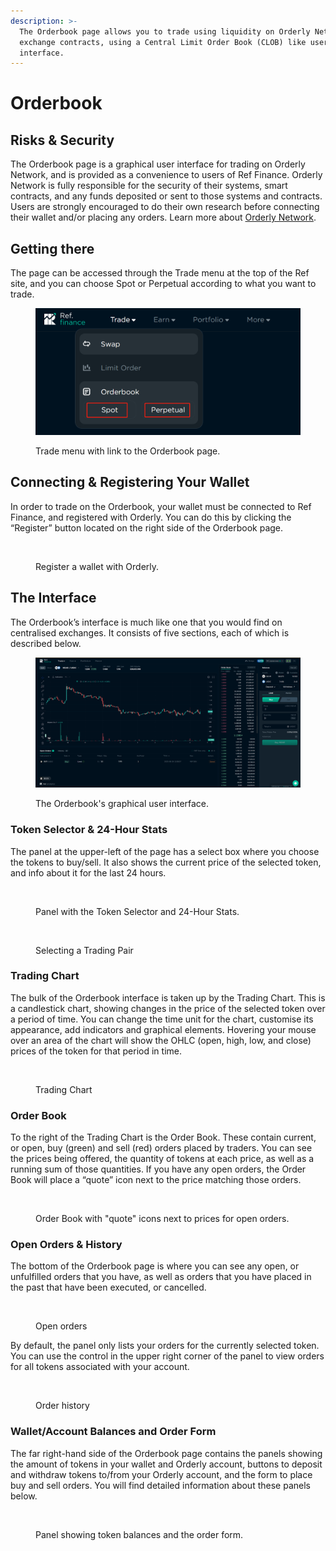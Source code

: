 ```yaml
---
description: >-
  The Orderbook page allows you to trade using liquidity on Orderly Network’s
  exchange contracts, using a Central Limit Order Book (CLOB) like user
  interface.
---
```


# Orderbook

## Risks & Security

The Orderbook page is a graphical user interface for trading on Orderly Network, and is provided as a convenience to users of Ref Finance. Orderly Network is fully responsible for the security of their systems, smart contracts, and any funds deposited or sent to those systems and contracts. Users are strongly encouraged to do their own research before connecting their wallet and/or placing any orders. Learn more about [Orderly Network](https://orderly.network/).

## Getting there

The page can be accessed through the Trade menu at the top of the Ref site, and you can choose Spot or Perpetual according to what you want to trade.

<figure><img src="../../../.gitbook/assets/getting there (1).png" alt=""><figcaption><p>Trade menu with link to the Orderbook page.</p></figcaption></figure>

## Connecting & Registering Your Wallet

In order to trade on the Orderbook, your wallet must be connected to Ref Finance, and registered with Orderly. You can do this by clicking the “Register” button located on the right side of the Orderbook page.

<figure><img src="../../../.gitbook/assets/orderly_02b_register.png" alt=""><figcaption><p>Register a wallet with Orderly.</p></figcaption></figure>

## The Interface

The Orderbook’s interface is much like one that you would find on centralised exchanges. It consists of five sections, each of which is described below. &#x20;

<figure><img src="../../../.gitbook/assets/spot page.png" alt=""><figcaption><p>The Orderbook's graphical user interface.</p></figcaption></figure>

### Token Selector & 24-Hour Stats

The panel at the upper-left of the page has a select box where you choose the tokens to buy/sell. It also shows the current price of the selected token, and info about it for the last 24 hours.

<figure><img src="../../../.gitbook/assets/orderly_05c_token24h.png" alt=""><figcaption><p>Panel with the Token Selector and 24-Hour Stats. </p></figcaption></figure>

<figure><img src="../../../.gitbook/assets/orderly_05b_listtokens.png" alt=""><figcaption><p>Selecting a Trading Pair</p></figcaption></figure>

### Trading Chart

The bulk of the Orderbook interface is taken up by the Trading Chart. This is a candlestick chart,  showing changes in the price of the selected token over a period of time. You can change the time unit for the chart, customise its appearance, add indicators and graphical elements. Hovering your mouse over an area of the chart will show the OHLC (open, high, low, and close) prices of the token for that period in time.

<figure><img src="../../../.gitbook/assets/orderly_05d_tradingchart.png" alt=""><figcaption><p>Trading Chart</p></figcaption></figure>

### Order Book

To the right of the Trading Chart is the Order Book. These contain current, or open, buy (green) and sell (red) orders placed by traders. You can see the prices being offered, the quantity of tokens at each price, as well as a running sum of those quantities. If you have any open orders, the Order Book will place a “quote” icon next to the price matching those orders.

<figure><img src="../../../.gitbook/assets/orderly_12_showordersinbook.png" alt=""><figcaption><p>Order Book with "quote" icons next to prices for open orders.</p></figcaption></figure>

### Open Orders & History

The bottom of the Orderbook page is where you can see any open, or unfulfilled orders that you have, as well as orders that you have placed in the past that have been executed, or cancelled.

<figure><img src="../../../.gitbook/assets/orderly_11_currentorders.png" alt=""><figcaption><p>Open orders</p></figcaption></figure>

By default, the panel only lists your orders for the currently selected token. You can use the control in the upper right corner of the panel to view orders for all tokens associated with your account.

<figure><img src="../../../.gitbook/assets/orderly_14_show_all_orders_history.png" alt=""><figcaption><p>Order history</p></figcaption></figure>

### Wallet/Account Balances and Order Form

The far right-hand side of the Orderbook page contains the panels showing the amount of tokens in your wallet and Orderly account, buttons to deposit and withdraw tokens to/from your Orderly account, and the form to place buy and sell orders. You will find detailed information about these panels below.

<figure><img src="../../../.gitbook/assets/orderly_05e_rightpanes.png" alt=""><figcaption><p>Panel showing token balances and the order form. </p></figcaption></figure>

